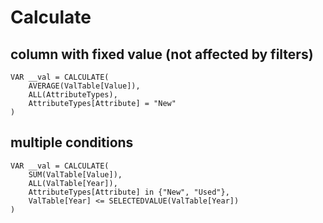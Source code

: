 # Calculate

## column with fixed value (not affected by filters)
```
VAR __val = CALCULATE(
    AVERAGE(ValTable[Value]), 
    ALL(AttributeTypes),
    AttributeTypes[Attribute] = "New"
)
```

## multiple conditions
```
VAR __val = CALCULATE(
    SUM(ValTable[Value]),
    ALL(ValTable[Year]), 
    AttributeTypes[Attribute] in {"New", "Used"},
    ValTable[Year] <= SELECTEDVALUE(ValTable[Year])
)
```
